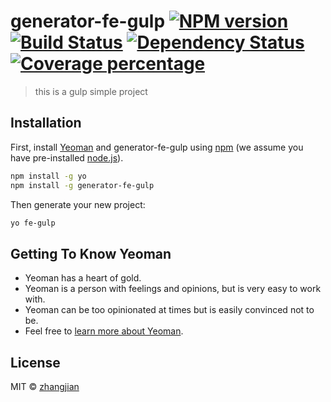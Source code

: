 # generator-fe-gulp [![NPM version][npm-image]][npm-url] [![Build Status][travis-image]][travis-url] [![Dependency Status][daviddm-image]][daviddm-url] [![Coverage percentage][coveralls-image]][coveralls-url]
> this is a gulp simple project

## Installation

First, install [Yeoman](http://yeoman.io) and generator-fe-gulp using [npm](https://www.npmjs.com/) (we assume you have pre-installed [node.js](https://nodejs.org/)).

```bash
npm install -g yo
npm install -g generator-fe-gulp
```

Then generate your new project:

```bash
yo fe-gulp
```

## Getting To Know Yeoman

 * Yeoman has a heart of gold.
 * Yeoman is a person with feelings and opinions, but is very easy to work with.
 * Yeoman can be too opinionated at times but is easily convinced not to be.
 * Feel free to [learn more about Yeoman](http://yeoman.io/).

## License

MIT © [zhangjian]()


[npm-image]: https://badge.fury.io/js/generator-fe-gulp.svg
[npm-url]: https://npmjs.org/package/generator-fe-gulp
[travis-image]: https://travis-ci.com/475218106@qq.com/generator-fe-gulp.svg?branch=master
[travis-url]: https://travis-ci.com/475218106@qq.com/generator-fe-gulp
[daviddm-image]: https://david-dm.org/475218106@qq.com/generator-fe-gulp.svg?theme=shields.io
[daviddm-url]: https://david-dm.org/475218106@qq.com/generator-fe-gulp
[coveralls-image]: https://coveralls.io/repos/475218106@qq.com/generator-fe-gulp/badge.svg
[coveralls-url]: https://coveralls.io/r/475218106@qq.com/generator-fe-gulp
